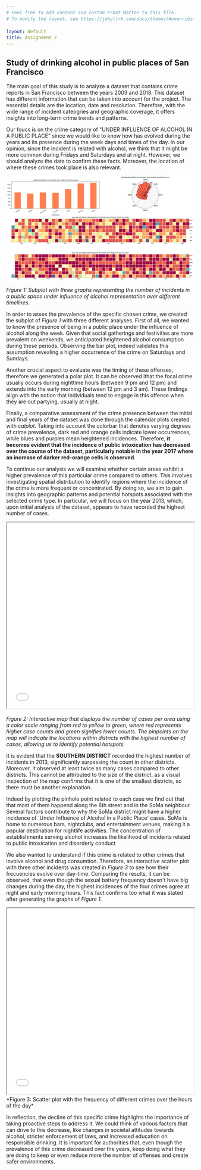 ```yaml
---
# Feel free to add content and custom Front Matter to this file.
# To modify the layout, see https://jekyllrb.com/docs/themes/#overriding-theme-defaults

layout: default
title: Assignment 2
---
```


## Study of drinking alcohol in public places of San Francisco

The main goal of this study is to analyze a dataset that contains crime reports in San Francisco between the years 2003 and 2018. This dataset has different information that can be taken into account for the project. The essential details are the location, date and resolution. Therefore, with the wide range of incident cateogries and geographic coverage, it offers insights into long-term crime trends and patterns. 

Our foucs is on the crime category of "UNDER INFLUENCE OF ALCOHOL IN A PUBLIC PLACE" since we would like to know how has evolved during the years and its presence during the week days and times of the day. In our opinion, since the incident is related with alcohol, we think that it might be more common during Fridays and Saturdays and at night. However, we should analyze the data to confirm these facts. Moreover, the location of where these crimes took place is also relevant.

![Alt text](images/plot1.png)

*Figure 1: Subplot with three graphs representing the number of incidents in a public space under influence of alcohol representation over different timelines.*

In order to asses the prevalence of the specific chosen crime, we created the subplot of *Figure 1* with three different analyses. First of all, we wanted to know the presence of being in a public place under the influence of alcohol along the week. Given that social gatherings and festivities are more prevalent on weekends, we anticipated heightened alcohol consumption during these periods. Observing the bar plot, indeed validates this assumption revealing a higher occurrence of the crime on Saturdays and Sundays.

Another crucial aspect to evaluate was the timing of these offenses, therefore we generated a polar plot. It can be observed ithat the focal crime usually occurs during nighttime hours (between 9 pm and 12 pm) and extends into the early morning (between 12 pm and 3 am). These findings align with the notion that individuals tend to engage in this offense when they are out partying, usually at night.

Finally, a comparative assessment of the crime presence between the initial and final years of the dataset was done through the calendar plots created with *calplot*. Taking into account the colorbar that denotes varying degrees of crime prevalence, dark red and orange cells indicate lower occurrences, while blues and purples mean heightened incidences. Therefore, **it becomes evident that the incidence of public intoxication has decreased over the course of the dataset, particularly notable in the year 2017 where an increase of darker red-orange cells is observed**.

To continue our analysis we will examine whether certain areas exhibit a higher prevalence of this particular crime compared to others. This involves investigating spatial distribution to identify regions where the incidence of the crime is more frequent or concentrated. By doing so, we aim to gain insights into geographic patterns and potential hotspots associated with the selected crime type. In particular, we will focus on the year 2013, which, upon initial analysis of the dataset, appears to have recorded the highest number of cases.

<iframe src="images/crime_map_2013.html" width="100%" height="500px"></iframe>

*Figure 2: Interactive map that displays the number of cases per area using a color scale ranging from red to yellow to green, where red represents higher case counts and green signifies lower counts. The pinpoints on the map will indicate the locations within districts with the highest number of cases, allowing us to identify potential hotspots.*

It is evident that the **SOUTHERN DISTRICT** recorded the highest number of incidents in 2013, significantly surpassing the count in other districts. Moreover, it observed at least twice as many cases compared to other districts. This cannot be attributed to the size of the district, as a visual inspection of the map confirms that it is one of the smallest districts, so there must be another explanation.

Indeed by plotting the pinhole point related to each case we find out that that most of them happend along the 6th street and in the SoMa neighbour. Several factors contribute to why the SoMa district might have a higher incidence of 'Under Influence of Alcohol in a Public Place' cases. SoMa is home to numerous bars, nightclubs, and entertainment venues, making it a popular destination for nightlife activities. The concentration of establishments serving alcohol increases the likelihood of incidents related to public intoxication and disorderly conduct


We also wanted to understand if this crime is related to other crimes that involve alcohol and drug consumtion. Therefore, an interactive scatter plot with three other incidents was created in *Figure 3* to see how their frecuencies evolve over day-time. Comparing the results, it can be observed, that even though the sexual battery frequency doesn't have big changes during the day, the highest incidences of the four crimes agree at night and early morning hours. This fact confirms too what it was stated after generating the graphs of *Figure 1*. 

<iframe src="images/scatter_plot.html" width="100%" height="500px"></iframe>
*Figure 3: Scatter plot with the frequency of different crimes over the hours of the day*

In reflection, the decline of this specific crime highlights the importance of taking proactive steps to address it. We could think of various factors that can drive to this decrease, like changes in societal attitudes towards alcohol, stricter enforcement of laws, and increased education on responsible drinking. It is important for authorities that, even though the prevalence of this crime decreased over the years, keep doing what they are doing to keep or even reduce more the number of offenses and create safer environments.